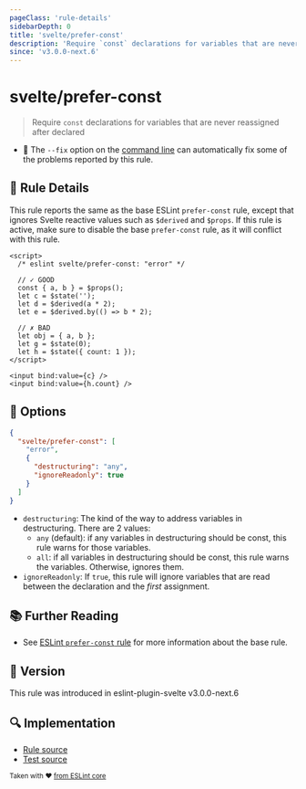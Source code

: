 ```yaml
---
pageClass: 'rule-details'
sidebarDepth: 0
title: 'svelte/prefer-const'
description: 'Require `const` declarations for variables that are never reassigned after declared'
since: 'v3.0.0-next.6'
---
```


# svelte/prefer-const

> Require `const` declarations for variables that are never reassigned after declared

- :wrench: The `--fix` option on the [command line](https://eslint.org/docs/user-guide/command-line-interface#fixing-problems) can automatically fix some of the problems reported by this rule.

## :book: Rule Details

This rule reports the same as the base ESLint `prefer-const` rule, except that ignores Svelte reactive values such as `$derived` and `$props`. If this rule is active, make sure to disable the base `prefer-const` rule, as it will conflict with this rule.

<!--eslint-skip-->

```svelte
<script>
  /* eslint svelte/prefer-const: "error" */

  // ✓ GOOD
  const { a, b } = $props();
  let c = $state('');
  let d = $derived(a * 2);
  let e = $derived.by(() => b * 2);

  // ✗ BAD
  let obj = { a, b };
  let g = $state(0);
  let h = $state({ count: 1 });
</script>

<input bind:value={c} />
<input bind:value={h.count} />
```

## :wrench: Options

```json
{
  "svelte/prefer-const": [
    "error",
    {
      "destructuring": "any",
      "ignoreReadonly": true
    }
  ]
}
```

- `destructuring`: The kind of the way to address variables in destructuring. There are 2 values:
  - `any` (default): if any variables in destructuring should be const, this rule warns for those variables.
  - `all`: if all variables in destructuring should be const, this rule warns the variables. Otherwise, ignores them.
- `ignoreReadonly`: If `true`, this rule will ignore variables that are read between the declaration and the _first_ assignment.

## :books: Further Reading

- See [ESLint `prefer-const` rule](https://eslint.org/docs/latest/rules/prefer-const) for more information about the base rule.

## :rocket: Version

This rule was introduced in eslint-plugin-svelte v3.0.0-next.6

## :mag: Implementation

- [Rule source](https://github.com/sveltejs/eslint-plugin-svelte/blob/main/packages/eslint-plugin-svelte/src/rules/prefer-const.ts)
- [Test source](https://github.com/sveltejs/eslint-plugin-svelte/blob/main/packages/eslint-plugin-svelte/tests/src/rules/prefer-const.ts)

<sup>Taken with ❤️ [from ESLint core](https://eslint.org/docs/rules/prefer-const)</sup>
